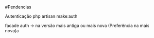 #Pendencias

Autenticação
    php artisan make:auth

facade auth
-> na versão mais antiga ou mais nova (Preferência na mais nova)a